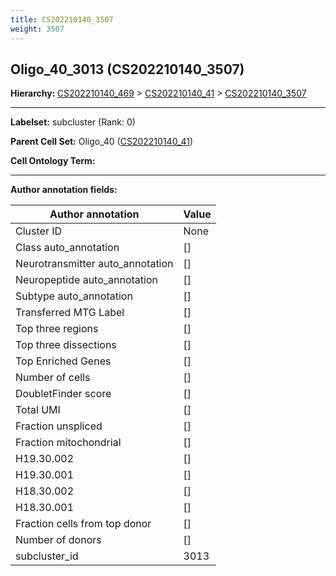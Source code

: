```yaml
---
title: CS202210140_3507
weight: 3507
---
```

## Oligo_40_3013 (CS202210140_3507)
<b>Hierarchy: </b>
[CS202210140_469](https://purl.brain-bican.org/taxonomy/CS202210140#CS202210140_469) >
[CS202210140_41](https://purl.brain-bican.org/taxonomy/CS202210140#CS202210140_41) >
[CS202210140_3507](https://purl.brain-bican.org/taxonomy/CS202210140#CS202210140_3507)

---


**Labelset:** subcluster (Rank: 0)

**Parent Cell Set:** Oligo_40 ([CS202210140_41](https://purl.brain-bican.org/taxonomy/CS202210140#CS202210140_41))



**Cell Ontology Term:** 

[MARKER GENES.]: #


---

[TRANSFERRED ANNOTATIONS.]: #


[AUTHOR ANNOTATION FIELDS.]: #


**Author annotation fields:**

| Author annotation | Value |
|-------------------|-------|
|Cluster ID|None|
|Class auto_annotation|[]|
|Neurotransmitter auto_annotation|[]|
|Neuropeptide auto_annotation|[]|
|Subtype auto_annotation|[]|
|Transferred MTG Label|[]|
|Top three regions|[]|
|Top three dissections|[]|
|Top Enriched Genes|[]|
|Number of cells|[]|
|DoubletFinder score|[]|
|Total UMI|[]|
|Fraction unspliced|[]|
|Fraction mitochondrial|[]|
|H19.30.002|[]|
|H19.30.001|[]|
|H18.30.002|[]|
|H18.30.001|[]|
|Fraction cells from top donor|[]|
|Number of donors|[]|
|subcluster_id|3013|
